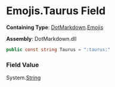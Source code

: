 # Emojis\.Taurus Field

**Containing Type**: [DotMarkdown](../../README.md)\.[Emojis](../README.md)

**Assembly**: DotMarkdown\.dll

```csharp
public const string Taurus = ":taurus:"
```

### Field Value

System\.[String](https://docs.microsoft.com/en-us/dotnet/api/system.string)